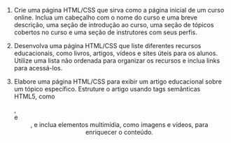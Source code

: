 1) Crie uma página HTML/CSS que sirva como a página inicial de um curso online. Inclua um cabeçalho com o nome do curso e uma breve descrição, uma seção de introdução ao curso, uma seção de tópicos cobertos no curso e uma seção de instrutores com seus perfis.

2) Desenvolva uma página HTML/CSS que liste diferentes recursos educacionais, como livros, artigos, vídeos e sites úteis para os alunos. Utilize uma lista não ordenada para organizar os recursos e inclua links para acessá-los.

3) Elabore uma página HTML/CSS para exibir um artigo educacional sobre um tópico específico. Estruture o artigo usando tags semânticas HTML5, como <article>, <section> e <header>, e inclua elementos multimídia, como imagens e vídeos, para enriquecer o conteúdo.